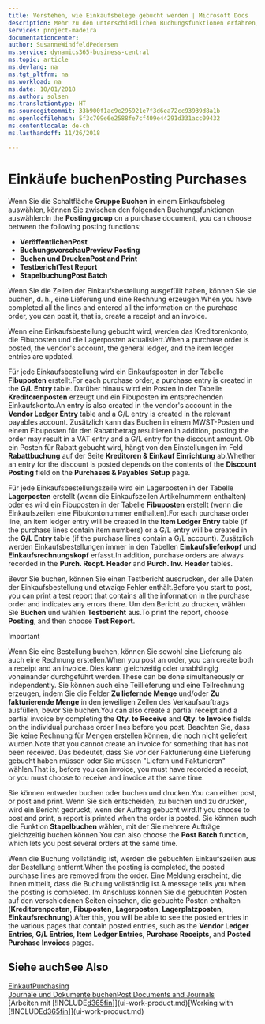 ```yaml
---
title: Verstehen, wie Einkaufsbelege gebucht werden | Microsoft Docs
description: Mehr zu den unterschiedlichen Buchungsfunktionen erfahren, um Einkaufsbelege zu buchen.
services: project-madeira
documentationcenter: 
author: SusanneWindfeldPedersen
ms.service: dynamics365-business-central
ms.topic: article
ms.devlang: na
ms.tgt_pltfrm: na
ms.workload: na
ms.date: 10/01/2018
ms.author: solsen
ms.translationtype: HT
ms.sourcegitcommit: 33b900f1ac9e295921e7f3d6ea72cc93939d8a1b
ms.openlocfilehash: 5f3c709e6e2588fe7cf409e44291d331acc09432
ms.contentlocale: de-ch
ms.lasthandoff: 11/26/2018

---
```

# <a name="posting-purchases"></a><span data-ttu-id="ff334-103">Einkäufe buchen</span><span class="sxs-lookup"><span data-stu-id="ff334-103">Posting Purchases</span></span>
<span data-ttu-id="ff334-104">Wenn Sie die Schaltfläche **Gruppe Buchen** in einem Einkaufsbeleg auswählen, können Sie zwischen den folgenden Buchungsfunktionen auswählen:</span><span class="sxs-lookup"><span data-stu-id="ff334-104">In the **Posting group** on a purchase document, you can choose between the following posting functions:</span></span>

* <span data-ttu-id="ff334-105">**Veröffentlichen**</span><span class="sxs-lookup"><span data-stu-id="ff334-105">**Post**</span></span>
* <span data-ttu-id="ff334-106">**Buchungsvorschau**</span><span class="sxs-lookup"><span data-stu-id="ff334-106">**Preview Posting**</span></span>
* <span data-ttu-id="ff334-107">**Buchen und Drucken**</span><span class="sxs-lookup"><span data-stu-id="ff334-107">**Post and Print**</span></span>
* <span data-ttu-id="ff334-108">**Testbericht**</span><span class="sxs-lookup"><span data-stu-id="ff334-108">**Test Report**</span></span>
* <span data-ttu-id="ff334-109">**Stapelbuchung**</span><span class="sxs-lookup"><span data-stu-id="ff334-109">**Post Batch**</span></span>

<span data-ttu-id="ff334-110">Wenn Sie die Zeilen der Einkaufsbestellung ausgefüllt haben, können Sie sie buchen, d. h., eine Lieferung und eine Rechnung erzeugen.</span><span class="sxs-lookup"><span data-stu-id="ff334-110">When you have completed all the lines and entered all the information on the purchase order, you can post it, that is, create a receipt and an invoice.</span></span>

<span data-ttu-id="ff334-111">Wenn eine Einkaufsbestellung gebucht wird, werden das Kreditorenkonto, die Fibuposten und die Lagerposten aktualisiert.</span><span class="sxs-lookup"><span data-stu-id="ff334-111">When a purchase order is posted, the vendor's account, the general ledger, and the item ledger entries are updated.</span></span>

<span data-ttu-id="ff334-112">Für jede Einkaufsbestellung wird ein Einkaufsposten in der Tabelle **Fibuposten** erstellt.</span><span class="sxs-lookup"><span data-stu-id="ff334-112">For each purchase order, a purchase entry is created in the **G/L Entry** table.</span></span> <span data-ttu-id="ff334-113">Darüber hinaus wird ein Posten in der Tabelle **Kreditorenposten** erzeugt und ein Fibuposten im entsprechenden Einkaufskonto.</span><span class="sxs-lookup"><span data-stu-id="ff334-113">An entry is also created in the vendor's account in the **Vendor Ledger Entry** table and a G/L entry is created in the relevant payables account.</span></span> <span data-ttu-id="ff334-114">Zusätzlich kann das Buchen in einem MWST-Posten und einem Fibuposten für den Rabattbetrag resultieren.</span><span class="sxs-lookup"><span data-stu-id="ff334-114">In addition, posting the order may result in a VAT entry and a G/L entry for the discount amount.</span></span> <span data-ttu-id="ff334-115">Ob ein Posten für Rabatt gebucht wird, hängt von den Einstellungen im Feld **Rabattbuchung** auf der Seite **Kreditoren & Einkauf Einrichtung** ab.</span><span class="sxs-lookup"><span data-stu-id="ff334-115">Whether an entry for the discount is posted depends on the contents of the **Discount Posting** field on the **Purchases & Payables Setup** page.</span></span>

<span data-ttu-id="ff334-116">Für jede Einkaufsbestellungszeile wird ein Lagerposten in der Tabelle **Lagerposten** erstellt (wenn die Einkaufszeilen Artikelnummern enthalten) oder es wird ein Fibuposten in der Tabelle **Fibuposten** erstellt (wenn die Einkaufszeilen eine Fibukontonummer enthalten).</span><span class="sxs-lookup"><span data-stu-id="ff334-116">For each purchase order line, an item ledger entry will be created in the **Item Ledger Entry** table (if the purchase lines contain item numbers) or a G/L entry will be created in the **G/L Entry** table (if the purchase lines contain a G/L account).</span></span> <span data-ttu-id="ff334-117">Zusätzlich werden Einkaufsbestellungen immer in den Tabellen **Einkaufslieferkopf** und **Einkaufsrechnungskopf** erfasst.</span><span class="sxs-lookup"><span data-stu-id="ff334-117">In addition, purchase orders are always recorded in the **Purch. Recpt. Header** and **Purch. Inv. Header** tables.</span></span>

<span data-ttu-id="ff334-118">Bevor Sie buchen, können Sie einen Testbericht ausdrucken, der alle Daten der Einkaufsbestellung und etwaige Fehler enthält.</span><span class="sxs-lookup"><span data-stu-id="ff334-118">Before you start to post, you can print a test report that contains all the information in the purchase order and indicates any errors there.</span></span> <span data-ttu-id="ff334-119">Um den Bericht zu drucken, wählen Sie **Buchen** und wählen **Testbericht** aus.</span><span class="sxs-lookup"><span data-stu-id="ff334-119">To print the report, choose **Posting**, and then choose **Test Report**.</span></span>

> [!IMPORTANT]  
>   <span data-ttu-id="ff334-120">Wenn Sie eine Bestellung buchen, können Sie sowohl eine Lieferung als auch eine Rechnung erstellen.</span><span class="sxs-lookup"><span data-stu-id="ff334-120">When you post an order, you can create both a receipt and an invoice.</span></span> <span data-ttu-id="ff334-121">Dies kann gleichzeitig oder unabhängig voneinander durchgeführt werden.</span><span class="sxs-lookup"><span data-stu-id="ff334-121">These can be done simultaneously or independently.</span></span> <span data-ttu-id="ff334-122">Sie können auch eine Teillieferung und eine Teilrechnung erzeugen, indem Sie die Felder **Zu liefernde Menge** und/oder **Zu fakturierende Menge** in den jeweiligen Zeilen des Verkaufsauftrags ausfüllen, bevor Sie buchen.</span><span class="sxs-lookup"><span data-stu-id="ff334-122">You can also create a partial receipt and a partial invoice by completing the **Qty. to Receive** and **Qty. to Invoice** fields on the individual purchase order lines before you post.</span></span> <span data-ttu-id="ff334-123">Beachten Sie, dass Sie keine Rechnung für Mengen erstellen können, die noch nicht geliefert wurden.</span><span class="sxs-lookup"><span data-stu-id="ff334-123">Note that you cannot create an invoice for something that has not been received.</span></span> <span data-ttu-id="ff334-124">Das bedeutet, dass Sie vor der Fakturierung eine Lieferung gebucht haben müssen oder Sie müssen "Liefern und Fakturieren" wählen.</span><span class="sxs-lookup"><span data-stu-id="ff334-124">That is, before you can invoice, you must have recorded a receipt, or you must choose to receive and invoice at the same time.</span></span>

<span data-ttu-id="ff334-125">Sie können entweder buchen oder buchen und drucken.</span><span class="sxs-lookup"><span data-stu-id="ff334-125">You can either post, or post and print.</span></span> <span data-ttu-id="ff334-126">Wenn Sie sich entscheiden, zu buchen und zu drucken, wird ein Bericht gedruckt, wenn der Auftrag gebucht wird.</span><span class="sxs-lookup"><span data-stu-id="ff334-126">If you choose to post and print, a report is printed when the order is posted.</span></span> <span data-ttu-id="ff334-127">Sie können auch die Funktion **Stapelbuchen** wählen, mit der Sie mehrere Aufträge gleichzeitig buchen können.</span><span class="sxs-lookup"><span data-stu-id="ff334-127">You can also choose the **Post Batch** function, which lets you post several orders at the same time.</span></span>

<span data-ttu-id="ff334-128">Wenn die Buchung vollständig ist, werden die gebuchten Einkaufszeilen aus der Bestellung entfernt.</span><span class="sxs-lookup"><span data-stu-id="ff334-128">When the posting is completed, the posted purchase lines are removed from the order.</span></span> <span data-ttu-id="ff334-129">Eine Meldung erscheint, die Ihnen mitteilt, dass die Buchung vollständig ist.</span><span class="sxs-lookup"><span data-stu-id="ff334-129">A message tells you when the posting is completed.</span></span> <span data-ttu-id="ff334-130">Im Anschluss können Sie die gebuchten Posten auf den verschiedenen Seiten einsehen, die gebuchte Posten enthalten (**Kreditorenposten**, **Fibuposten**, **Lagerposten**, **Lagerplatzposten**, **Einkaufsrechnung**).</span><span class="sxs-lookup"><span data-stu-id="ff334-130">After this, you will be able to see the posted entries in the various pages that contain posted entries, such as the **Vendor Ledger Entries**, **G/L Entries**, **Item Ledger Entries**, **Purchase Receipts**, and **Posted Purchase Invoices** pages.</span></span>

## <a name="see-also"></a><span data-ttu-id="ff334-131">Siehe auch</span><span class="sxs-lookup"><span data-stu-id="ff334-131">See Also</span></span>
[<span data-ttu-id="ff334-132">Einkauf</span><span class="sxs-lookup"><span data-stu-id="ff334-132">Purchasing</span></span>](purchasing-manage-purchasing.md)  
[<span data-ttu-id="ff334-133">Journale und Dokumente buchen</span><span class="sxs-lookup"><span data-stu-id="ff334-133">Post Documents and Journals</span></span>](ui-post-documents-journals.md)  
<span data-ttu-id="ff334-134">[Arbeiten mit [!INCLUDE[d365fin](includes/d365fin_md.md)]](ui-work-product.md)</span><span class="sxs-lookup"><span data-stu-id="ff334-134">[Working with [!INCLUDE[d365fin](includes/d365fin_md.md)]](ui-work-product.md)</span></span>


